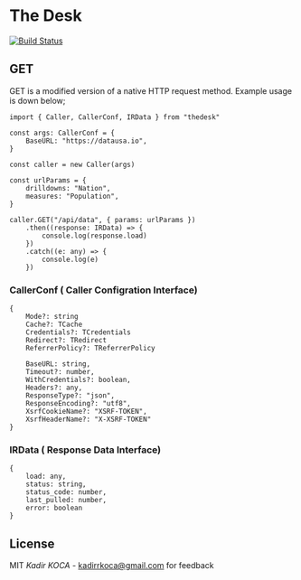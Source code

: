 # The Desk
[![Build Status](https://travis-ci.org/joemccann/dillinger.svg?branch=master)](https://github.com/kadirkoca/rediselastic)

## GET

GET is a modified version of a native HTTP request method. Example usage is down below;

```
import { Caller, CallerConf, IRData } from "thedesk"

const args: CallerConf = {
	BaseURL: "https://datausa.io",
}

const caller = new Caller(args)

const urlParams = {
	drilldowns: "Nation",
	measures: "Population",
}

caller.GET("/api/data", { params: urlParams })
	.then((response: IRData) => {
		console.log(response.load)
	})
	.catch((e: any) => {
		console.log(e)
	})
```

### CallerConf ( Caller Configration Interface)

```
{
	Mode?: string
	Cache?: TCache
	Credentials?: TCredentials
	Redirect?: TRedirect
	ReferrerPolicy?: TReferrerPolicy
        
	BaseURL: string,
	Timeout?: number,
	WithCredentials?: boolean,
	Headers?: any,
	ResponseType?: "json",
    ResponseEncoding?: "utf8",
    XsrfCookieName?: "XSRF-TOKEN",
    XsrfHeaderName?: "X-XSRF-TOKEN"
}
```

### IRData ( Response Data Interface)

```
{
    load: any,
    status: string,
    status_code: number,
    last_pulled: number,
    error: boolean
}
```


## License

MIT
_Kadir KOCA_ - kadirrkoca@gmail.com for feedback